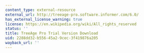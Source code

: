 ```yaml
---
content_type: external-resource
external_url: http://treeage-pro.software.informer.com/6.0/
has_external_license_warning: true
license: https://en.wikipedia.org/wiki/All_rights_reserved
status: ''
title: TreeAge Pro Trial Version Download
uid: 2288dd32-b556-45a2-9cec-3f419876a205
wayback_url: ''
---
```

